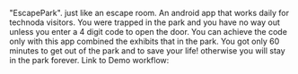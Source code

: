 "EscapePark". just like an escape room.
An android app that works daily for technoda visitors.
You were trapped in the park and you have no way out
unless you enter a 4 digit code to open the door.
You can achieve the code only with this app 
combined the exhibits that in the park.
You got only 60 minutes to get out of the park and to save your life!
otherwise you will stay in the park forever.
Link to Demo workflow:
